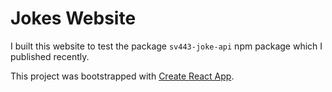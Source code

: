 # Jokes Website

I built this website to test the package `sv443-joke-api` npm package which I published recently.

This project was bootstrapped with [Create React App](https://github.com/facebook/create-react-app).
